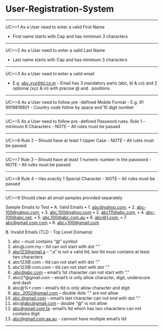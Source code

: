 # User-Registration-System
*********************************************************************************
UC==1
As a User need to enter a valid First Name
- First name starts with Cap and has minimum 3 characters
*********************************************************************************
UC==2
As a User need to enter a valid Last Name 
- Last name starts with Cap and has minimum 3 characters
**********************************************************************************
UC==3
As a User need to enter a valid email
- E.g. abc.xyz@bl.co.in - Email has 3 mandatory parts (abc, bl & co) and 2 optional (xyz & in) with
precise @ and . positions
***********************************************************************************
UC==4
As a User need to follow pre
-defined Mobile Format - E.g. 91 9919819801 - Country code follow by space and 10 digit number
**********************************************************************************************
UC==5
As a User need to follow pre
-defined Password rules.
Rule 1 – minimum 8 Characters - NOTE – All rules must be passed
***********************************************************************************************
UC==6
Rule 2 – Should have at least 1 Upper Case - NOTE – All rules must be passed
************************************************************************************************
UC==7
Rule 3 – Should have at least 1 numeric number in the password - NOTE – All rules must be passed
************************************************************************************************
UC==8
Rule 4 – Has exactly 1 Special Character - NOTE – All rules must be passed
************************************************************************************************
UC==9
Should clear all email samples provided separately

Sample Emails to Test
• A. Valid Emails
• 1. abc@yahoo.com,
• 2. abc-100@yahoo.com,
• 3. abc.100@yahoo.com
• 2. abc111@abc.com,
• 4. abc-100@abc.net,
• 5. abc.100@abc.com.au
• 6. abc@1.com,
• 7. abc@gmail.com.com
• 8. abc+100@gmail.com

B. Invalid Emails (TLD - Top Level Domains)
1. abc – must contains “@” symbol
2. abc@.com.my – tld can not start with dot “.”
3. abc123@gmail.a – “.a” is not a valid tld, last tld must contains at least two
characters
4. abc123@.com – tld can not start with dot “.”
5. abc123@.com.com – tld can not start with dot “.”
6. .abc@abc.com – email’s 1st character can not start with “.”
7. abc()*@gmail.com – email’s is only allow character, digit, underscore and dash
8. abc@%*.com – email’s tld is only allow character and digit
9. abc..2002@gmail.com – double dots “.” are not allow
10. abc.@gmail.com – email’s last character can not end with dot “.”
11. abc@abc@gmail.com – double “@” is not allow
12. abc@gmail.com.1a -email’s tld which has two characters can not contains digit
13. abc@gmail.com.aa.au - cannont have multiple email’s tld
**************************************************************************************************************
